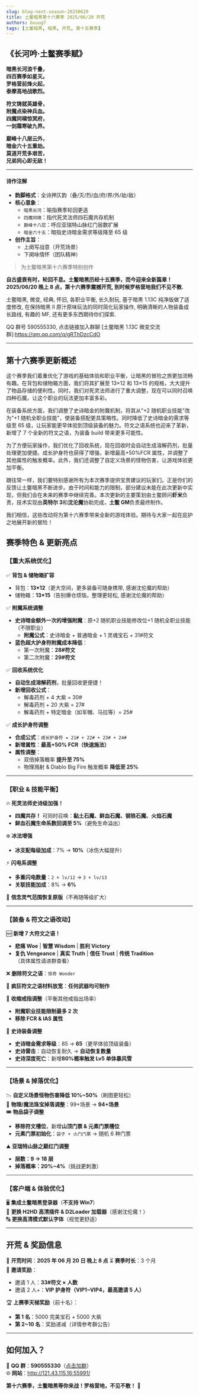 ```yaml
---
slug: blog-next-season-20250620
title: 土鳖暗黑第十六赛季 2025/06/20 开荒
authors: buuug7
tags: [土鳖暗黑, 暗黑, 开荒, 第十五赛季]
---
```


## 《长河吟·土鳖赛季赋》

**暗黑长河浪千叠，**  
**四百赛季如星灭。**  
**罗格营前烽火起，**  
**泰摩高地战歌烈。**

**符文铸就英雄骨，**  
**附魔点染神兵血。**  
**四魔同啸惊冥府，**  
**一剑霜寒破九界。**

**巅峰十八层云外，**  
**暗金六十五重劫。**  
**莫道开荒多艰苦，**  
**兄弟同心即无敌！**

---

#### 诗作注解

- **韵脚格式**：全诗押仄韵（叠/灭/烈/血/府/界/外/劫/敌）
- **核心意象**：
  - `暗黑长河`：喻指赛季轮回更迭
  - `四魔同啸`：指代死灵法师四石魔共存机制
  - `巅峰十八层`：呼应亚瑞特山脉红门层数扩展
  - `暗金六十五`：暗指史诗暗金需求等级降至 65 级
- **创作主旨**：
  - 上阕写战意（开荒场景）
  - 下阕咏情怀（团队精神）

> 为土鳖暗黑第十六赛季特别创作

**自古盛衰有时，轮回不息。土鳖暗黑历经十五赛季，而今迎来全新篇章！2025/06/20 晚上 8 点，第十六赛季震撼开荒, 到时候罗格营地我们不见不散.**

土鳖暗黑, 微变, 经典, 怀旧, 各职业平衡, 长久耐玩, 基于暗黑 1.13C 纯净版做了适度修改, 在保持暗黑 II 原汁原味玩法的同时简化玩家操作, 明确清晰的人物装备成长路线, 有趣的 MF, 还有更多东西期待你们探索.

QQ 群号 590555330, 点击链接加入群聊 [土鳖暗黑 1.13C 微变交流群]:https://qm.qq.com/q/gRThDzcCdO

---

## 第十六赛季更新概述

这个赛季我们着重优化了游戏的基础体验和职业平衡，让暗黑的冒险之旅更加流畅有趣。在背包和储物箱方面，我们将其扩展至 13×12 和 13×15 的规格，大大提升了物品存储的便利性。同时，我们对死灵法师进行了重大调整，现在可以同时召唤四种石魔，让这个职业的玩法更加丰富多彩。

在装备系统方面，我们调整了史诗暗金的附魔机制，将其从"+2 随机职业技能"改为"+1 随机全职业技能"，使装备搭配更具策略性。同时降低了史诗暗金的需求等级至 65 级，让玩家能更早体验到顶级装备的魅力。符文之语系统也迎来了革新，新增了 7 个全新的符文之语，为装备 build 带来更多可能性。

为了方便玩家操作，我们优化了回收系统，现在回收时会自动生成溶解药剂，批量处理更加便捷。成长护身符也获得了增强，新增最高+50%FCR 属性，并调整了其他属性的触发概率。此外，我们还调整了自定义场景的怪物伤害，让游戏体验更加平衡。

跟往常一样，我们要特别感谢所有为本次赛季提供宝贵建议的玩家们。正是你们的反馈让土鳖暗黑不断进步。由于时间和能力的限制，部分建议未能在此次更新中实现，但我们会在未来的赛季中继续完善。本次更新的主要策划由土鳖顾问**虾米**负责，技术实现由**英特尔 3**和**沈沦魔**协助完成，**土鳖 GM**负责最终制作。

我们相信，这些改动将为第十六赛季带来全新的游戏体验。期待与大家一起在庇护之地展开新的冒险！

## 赛季特色 & 更新亮点

### 【重大系统优化】

✅ **背包 & 储物箱扩容**

- 背包：**13×12**（更大空间，更多装备可随身携带, 感谢沈伦魔的帮助）
- 储物箱：**13×15**（告别爆仓烦恼，整理更轻松, 感谢沈伦魔的帮助）

✅ **附魔系统调整**

- **史诗暗金额外一次的增强附魔**：原+2 随机职业技能修改位+1 随机全职业技能（不限职业）
  - **附魔公式**：史诗暗金 + 普通暗金 + 1 灵魂宝石 + 31#符文
- **蓝色超大护身符附魔成本降低**：
  - 第一次附魔：**28#符文**
  - 第二次附魔：**29#符文**

✅ **回收系统优化**

- **自动生成溶解药剂**，批量回收更便捷！
- **新增回收公式**：
  - 解毒药剂 + 4 大紫 = 30#
  - 解毒药剂 + 20 大紫 = 27#
  - 解毒药剂 + 特定暗金（如军帽、马拉等）= 25#

✅ **成长护身符调整**

- **合成公式**：`成长护身符 = 21# + 22# + 23# + 24#`
- **新增属性**：**最高+50% FCR（快速施法）**
- **属性调整**：
  - 双倍掉落概率 **提升至 75%**
  - 物理溅射 & Diablo Big Fire 触发概率 **降低至 25%**

---

### 【职业 & 技能平衡】

🔥 **死灵法师史诗级加强！**

- **四魔共存！** 可同时召唤：**黏土石魔、鲜血石魔、钢铁石魔、火焰石魔**
- **鲜血石魔生命系数回调至 5%**（避免生命溢出）

❄️ **冰法增强**

- **冰支配每级加成**：7% → **10%**（冰伤大幅提升）

⚡ **闪电系调整**

- **多重闪电数量**：`2 + lv/12` → `3 + lv/13`
- **关联技能加成**：8% → **6%**

🙏 **信念灵气范围恢复原版**（不再随等级扩大）

---

### 【装备 & 符文之语改动】

🆕 **新增 7 大符文之语！**

- **悲痛 Woe** | **智慧 Wisdom** | **胜利 Victory**
- **复仇 Vengeance** | **真实 Truth** | **信任 Trust** | **传统 Tradition**  
  （具体属性请进群查看）

❌ **删除符文之语**：`惊奇 Wonder`

🔄 **疯狂符文之语材料放宽**：**任何武器均可制作**

💍 **收缩戒指调整**（平衡其他戒指出场率）

- **附魔职业技能限制最多 2 次**
- **移除 FCR & IAS 属性**

🔫 **史诗装备调整**

- **史诗暗金需求等级**：85 → **65**（更早体验顶级装备）
- **史诗雷击**：自动恢复耐久 → **自动恢复数量**
- **史诗深度死亡**：新增**80%概率触发 Lv5 单体暴风雪**

---

### 【场景 & 掉落优化】

📉 **自定义场景怪物伤害降低 10%~50%**（刷图更轻松）  
💎 **物理/魔法珠宝掉落调整**：99+场景 → **94+场景**  
🎟️ **物品袋子调整**

- **移除符文槽位**，新增**山顶门票 & 元素门票槽位**
- **元素门票初始化**：`袋子 + 火门门票` → 随机 6 种门票

⛰️ **亚瑞特山脉之巅红门调整**

- **层数：9 → 18 层**
- **掉落概率：20%~4%**（挑战更刺激）

---

### 【客户端 & 体验优化】

🖥️ **集成土鳖暗黑登录器**（**不支持 Win7**）  
🔄 **更换 H2HD 高清插件 & D2Loader 加载器**（感谢沈伦魔！）  
🔠 **更换高清模式默认字体**（视觉更舒适）

---

## 开荒 & 奖励信息

📅 **开荒时间**：**2025 年 06 月 20 日 晚上 8 点**
⏳ **赛季时长**：3 个月  
🎁 **邀请奖励**：

- 邀请 1 人：**33#符文 × 人数**
- 邀请 2 人+：**VIP 护身符（VIP1~VIP4，最高邀请 5 人）**

🏆 **上赛季天梯奖励**（前十名）：

- **第 1 名**：5000 完美宝石 + 5000 大紫
- **第 2~10 名**：奖励递减（详情参考群公告）

---

## 如何加入？

📌 **QQ 群**：**590555330**（[点击加群](https://qm.qq.com/q/gRThDzcCdO)）  
🌐 **网站**：http://121.43.115.16:55991/

**第十六赛季，土鳖暗黑等你来战！罗格营地，不见不散！** 🚀
